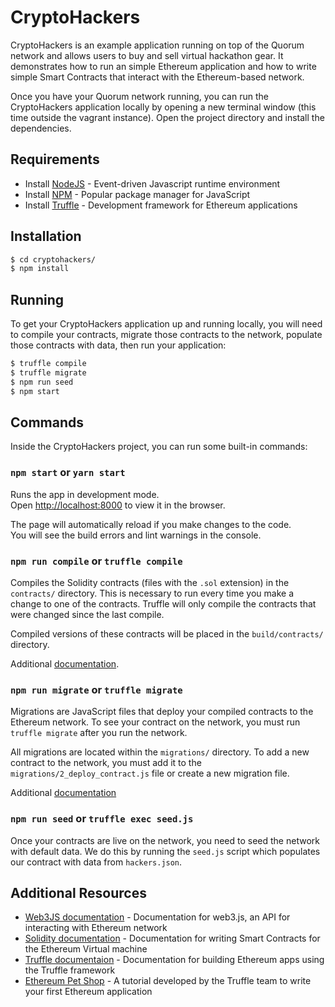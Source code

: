 # CryptoHackers
CryptoHackers is an example application running on top of the Quorum network and allows users to buy and sell virtual hackathon gear. It demonstrates how to run an simple Ethereum application and how to write simple Smart Contracts that interact with the Ethereum-based network.

Once you have your Quorum network running, you can run the CryptoHackers application locally by opening a new terminal window (this time outside the vagrant instance). Open the project directory and install the dependencies.

## Requirements
* Install [NodeJS](https://nodejs.org) - Event-driven Javascript runtime environment
* Install [NPM](https://www.npmjs.com/) - Popular package manager for JavaScript
* Install [Truffle](http://truffleframework.com/) - Development framework for Ethereum applications

## Installation
```sh
$ cd cryptohackers/
$ npm install

```
## Running
To get your CryptoHackers application up and running locally, you will need to compile your contracts, migrate those contracts to the network, populate those contracts with data, then run your application:

```sh
$ truffle compile
$ truffle migrate
$ npm run seed
$ npm start
```
## Commands
Inside the CryptoHackers project, you can run some built-in commands:

### `npm start` or `yarn start`
Runs the app in development mode.<br>
Open [http://localhost:8000](http://localhost:8000) to view it in the browser.

The page will automatically reload if you make changes to the code.<br>
You will see the build errors and lint warnings in the console.

### `npm run compile` or `truffle compile`
Compiles the Solidity contracts (files with the `.sol` extension) in the `contracts/` directory. This is necessary to run every time you make a change to one of the contracts. Truffle will only compile the contracts that were changed since the last compile.

Compiled versions of these contracts will be placed in the `build/contracts/` directory.

Additional [documentation](http://truffleframework.com/docs/getting_started/compile).

### `npm run migrate` or `truffle migrate`
Migrations are JavaScript files that deploy your compiled contracts to the Ethereum network. To see your contract on the network, you must run `truffle migrate` after you run the network.

All migrations are located within the `migrations/` directory. To add a new contract to the network, you must add it to the `migrations/2_deploy_contract.js` file or create a new migration file.

Additional [documentation](http://truffleframework.com/docs/getting_started/migrations)

### `npm run seed` or `truffle exec seed.js`
Once your contracts are live on the network, you need to seed the network with default data. We do this by running the `seed.js` script which populates our contract with data from `hackers.json`.


## Additional Resources

* [Web3JS documentation](https://github.com/ethereum/wiki/wiki/JavaScript-API) - Documentation for web3.js, an API for interacting with Ethereum network
* [Solidity documentation](https://solidity.readthedocs.io) - Documentation for writing Smart Contracts for the Ethereum Virtual machine
* [Truffle documentaion](http://truffleframework.com/docs/) - Documentation for building Ethereum apps using the Truffle framework
* [Ethereum Pet Shop](http://truffleframework.com/tutorials/pet-shop) - A tutorial developed by the Truffle team to write your first Ethereum application
